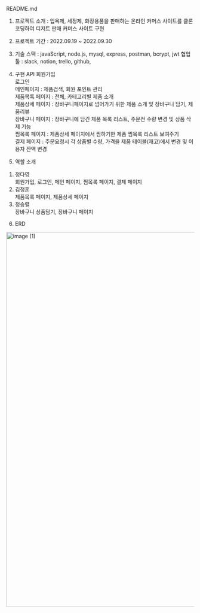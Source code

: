 README.md

1. 프로젝트 소개 : 입욕제, 세정제, 화장용품을 판매하는 온라인 커머스 사이트를 클론코딩하여 디저트 판매 커머스 사이트 구현

2. 프로젝트 기간 : 2022.09.19 ~ 2022.09.30

3. 기술 스택 : javaScript, node.js, mysql, express, postman, bcrypt, jwt
   협업 툴 : slack, notion, trello, github,
4. 구현 API
   회원가입<br>
   로그인<br>
   메인페이지 : 제품검색, 회원 포인트 관리<br>
   제품목록 페이지 : 전체, 카테고리별 제품 소개<br>
   제품상세 페이지 : 장바구니페이지로 넘어가기 위한 제품 소개 및 장바구니 담기, 제품리뷰<br>
   장바구니 페이지 : 장바구니에 담긴 제품 목록 리스트, 주문전 수량 변경 및 상품 삭제 기능<br>
   찜목록 페이지 : 제품상세 페이지에서 찜하기한 제품 찜목록 리스트 보여주기<br>
   결제 페이지 : 주문요청시 각 상품별 수량, 가격을 제품 테이블(재고)에서 변경 및 이용자 잔액 변경<br>
5. 역할 소개

1) 정다영<br>
   회원가입, 로그인, 메인 페이지, 찜목록 페이지, 결제 페이지
2) 김정훈<br>
   제품목록 페이지, 제품상세 페이지
3) 정승렬<br>
   장바구니 상품담기, 장바구니 페이지

6. ERD

<img width="1001" alt="image (1)" src="https://user-images.githubusercontent.com/107356126/193213444-1c8f5fea-d936-4669-b401-dcf04e777047.png">

